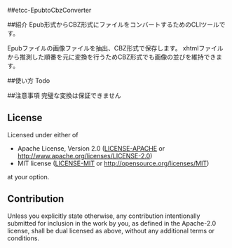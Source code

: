 ##etcc-EpubtoCbzConverter

##紹介
Epub形式からCBZ形式にファイルをコンバートするためのCLIツールです。

Epubファイルの画像ファイルを抽出、CBZ形式で保存します。
xhtmlファイルから推測した順番を元に変換を行うためCBZ形式でも画像の並びを維持できます。

##使い方
Todo

##注意事項
完璧な変換は保証できません

## License

Licensed under either of

 * Apache License, Version 2.0
   ([LICENSE-APACHE](LICENSE-APACHE) or http://www.apache.org/licenses/LICENSE-2.0)
 * MIT license
   ([LICENSE-MIT](LICENSE-MIT) or http://opensource.org/licenses/MIT)

at your option.

## Contribution

Unless you explicitly state otherwise, any contribution intentionally submitted
for inclusion in the work by you, as defined in the Apache-2.0 license, shall be
dual licensed as above, without any additional terms or conditions.
